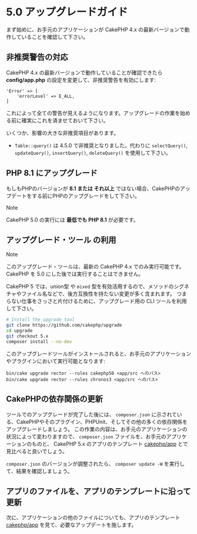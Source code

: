 # 5.0 アップグレードガイド

まず始めに、お手元のアプリケーションが CakePHP 4.x の最新バージョンで動作していることを確認して下さい。

## 非推奨警告の対応

CakePHP 4.x の最新バージョンで動作していることが確認できたら **config/app.php** の設定を変更して、非推奨警告を有効にします:

    'Error' => [
        'errorLevel' => E_ALL,
    ]

これによって全ての警告が見えるようになります。アップグレードの作業を始める前に確実にこれを済ませておいて下さい。

いくつか、影響の大きな非推奨項目があります。

- `Table::query()` は 4.5.0 で非推奨となりました。代わりに `selectQuery()`, `updateQuery()`, `insertQuery()`, `deleteQuery()` を使用して下さい。

## PHP 8.1 にアップグレード

もしもPHPのバージョンが **8.1 または それ以上** ではない場合、CakePHPのアップデートをする前にPHPのアップグレードをして下さい。

> [!NOTE]
> CakePHP 5.0 の実行には **最低でも PHP 8.1** が必要です。

## アップグレード・ツール の利用

> [!NOTE]
> このアップグレード・ツールは、最新の CakePHP 4.x でのみ実行可能です。CakePHP を 5.0 にした後では実行することはできません。

CakePHP 5 では、union型 や `mixed` 型を有効活用するので、メソッドのシグネチャやファイル名などで、後方互換性を持たない変更が多く含まれます。
つまらない仕事をさっさと片付けるために、アップグレード用の CLI ツールを利用して下さい。

``` bash
# Install the upgrade tool
git clone https://github.com/cakephp/upgrade
cd upgrade
git checkout 5.x
composer install --no-dev
```

このアップグレードツールがインストールされると、お手元のアプリケーションやプラグインにおいて実行可能となります:

    bin/cake upgrade rector --rules cakephp50 <app/src へのパス>
    bin/cake upgrade rector --rules chronos3 <app/src へのパス>

## CakePHPの依存関係の更新

ツールでのアップグレードが完了した後には、 `composer.json` に示されている、CakePHPやそのプラグイン、PHPUnit、そしてその他の多くの依存関係をアップグレードしましょう。
この作業の内容は、お手元のアプリケーションの状況によって変わりますので、 `composer.json` ファイルを、お手元のアプリケーションのものと、 CakePHP 5.x のアプリのテンプレート [cakephp/app](https://github.com/cakephp/app/blob/5.x/composer.json) とで見比べると良いでしょう。

`composer.json` のバージョンが調整されたら、 `composer update -W` を実行して、結果を確認しましょう。

## アプリのファイルを、アプリのテンプレートに沿って更新

次に、アプリケーションの他のファイルについても、アプリのテンプレート [cakephp/app](https://github.com/cakephp/app/blob/5.x/) を見て、必要なアップデートを施します。
